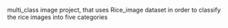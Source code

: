 multi_class image project, that uses Rice_image dataset in order to classify the rice images into five categories
